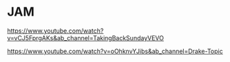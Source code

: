 # JAM

https://www.youtube.com/watch?v=vCJ5FprgAKs&ab_channel=TakingBackSundayVEVO

https://www.youtube.com/watch?v=oOhknvYJibs&ab_channel=Drake-Topic
